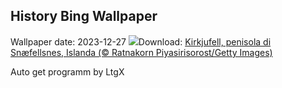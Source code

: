 ## History Bing Wallpaper
Wallpaper date: 2023-12-27
![](https://www.bing.com/th?id=OHR.KirkjufellAurora_IT-IT8493036808_UHD.jpg&w=1000)Download: [Kirkjufell, penisola di Snæfellsnes, Islanda (© Ratnakorn Piyasirisorost/Getty Images)](https://www.bing.com/th?id=OHR.KirkjufellAurora_IT-IT8493036808_UHD.jpg)

Auto get programm by LtgX
